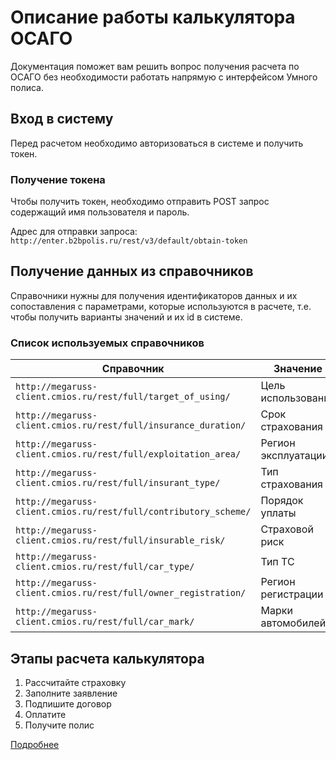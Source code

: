 # Описание работы калькулятора ОСАГО

Документация поможет вам решить вопрос получения расчета по ОСАГО без необходимости работать напрямую с интерфейсом Умного полиса.

## Вход в систему

Перед расчетом необходимо авторизоваться в системе и получить токен.

### Получение токена

Чтобы получить токен, необходимо отправить POST запрос содержащий имя пользователя и пароль.

Адрес для отправки запроса: `http://enter.b2bpolis.ru/rest/v3/default/obtain-token`

## Получение данных из справочников

Справочники нужны для получения идентификаторов данных и их сопоставления с параметрами, которые используются в расчете, т.е. чтобы получить варианты значений и их id в системе.

### Список используемых справочников

Справочник                                                       | Значение
---------------------------------------------------------------- | -------------------
`http://megaruss-client.cmios.ru/rest/full/target_of_using/`     | Цель использования
`http://megaruss-client.cmios.ru/rest/full/insurance_duration/`  | Срок страхования
`http://megaruss-client.cmios.ru/rest/full/exploitation_area/`   | Регион эксплуатации
`http://megaruss-client.cmios.ru/rest/full/insurant_type/`       | Тип страхования
`http://megaruss-client.cmios.ru/rest/full/contributory_scheme/` | Порядок уплаты
`http://megaruss-client.cmios.ru/rest/full/insurable_risk/`      | Страховой риск
`http://megaruss-client.cmios.ru/rest/full/car_type/`            | Тип ТС
`http://megaruss-client.cmios.ru/rest/full/owner_registration/`  | Регион регистрации
`http://megaruss-client.cmios.ru/rest/full/car_mark/`            | Марки автомобилей

## Этапы расчета калькулятора

1. Рассчитайте страховку
2. Заполните заявление
3. Подпишите договор
4. Оплатите
5. Получите полис

[Подробнее][de2dc09a]

[de2dc09a]: 1-calculate-insurance.md "Этапы расчета калькулятора"
